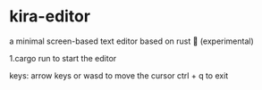 # kira-editor
a minimal screen-based text editor based on rust  🦀 (experimental)

1.cargo run to start the editor

keys:
arrow keys or wasd to move the cursor
ctrl + q to exit
